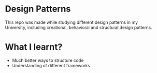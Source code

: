 # Design Patterns

This repo was made while studying different design patterns in my University, including creational, behavioral and structural design patterns. 

# What I learnt?

- Much better ways to structure code
- Understanding of different frameworks
